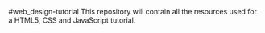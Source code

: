 #web_design-tutorial
This repository will contain all the resources used for a HTML5, CSS and JavaScript tutorial.
